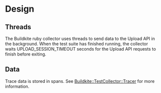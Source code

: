 # Design

## Threads

The Buildkite ruby collector uses threads to send data to the Upload API in the background. When the test suite has finished running, the collector waits UPLOAD_SESSION_TIMEOUT seconds for the Upload API requests to finish before exiting.

## Data

Trace data is stored in spans. See [Buildkite::TestCollector::Tracer](lib/buildkite/test_collector/tracer.rb) for more information.
